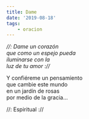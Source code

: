 ```yaml
---
title: Dame
date: '2019-08-18'
tags:
    - oracion
---
```

*//: Dame un corazón*  
*que como un espejo pueda*  
*iluminarse con la*  
*luz de tu amor ://*  

Y confiéreme un pensamiento  
que cambie este mundo  
en un jardín de rosas  
por medio de la gracia…  

//: Espiritual ://
